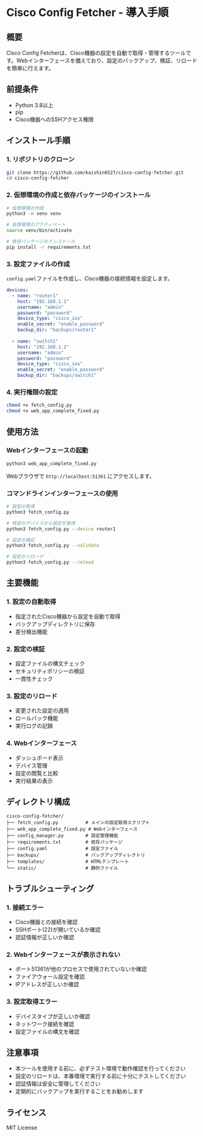 
# Cisco Config Fetcher - 導入手順

## 概要
Cisco Config Fetcherは、Cisco機器の設定を自動で取得・管理するツールです。Webインターフェースを備えており、設定のバックアップ、検証、リロードを簡単に行えます。

## 前提条件
- Python 3.8以上
- pip
- Cisco機器へのSSHアクセス権限

## インストール手順

### 1. リポジトリのクローン
```bash
git clone https://github.com/kaishin0527/cisco-config-fetcher.git
cd cisco-config-fetcher
```

### 2. 仮想環境の作成と依存パッケージのインストール
```bash
# 仮想環境の作成
python3 -m venv venv

# 仮想環境のアクティベート
source venv/bin/activate

# 依存パッケージのインストール
pip install -r requirements.txt
```

### 3. 設定ファイルの作成
`config.yaml`ファイルを作成し、Cisco機器の接続情報を設定します。

```yaml
devices:
  - name: "router1"
    host: "192.168.1.1"
    username: "admin"
    password: "password"
    device_type: "cisco_ios"
    enable_secret: "enable_password"
    backup_dir: "backups/router1"
    
  - name: "switch1"
    host: "192.168.1.2"
    username: "admin"
    password: "password"
    device_type: "cisco_ios"
    enable_secret: "enable_password"
    backup_dir: "backups/switch1"
```

### 4. 実行権限の設定
```bash
chmod +x fetch_config.py
chmod +x web_app_complete_fixed.py
```

## 使用方法

### Webインターフェースの起動
```bash
python3 web_app_complete_fixed.py
```

Webブラウザで `http://localhost:51361` にアクセスします。

### コマンドラインインターフェースの使用
```bash
# 設定の取得
python3 fetch_config.py

# 特定のデバイスから設定を取得
python3 fetch_config.py --device router1

# 設定の検証
python3 fetch_config.py --validate

# 設定のリロード
python3 fetch_config.py --reload
```

## 主要機能

### 1. 設定の自動取得
- 指定されたCisco機器から設定を自動で取得
- バックアップディレクトリに保存
- 差分検出機能

### 2. 設定の検証
- 設定ファイルの構文チェック
- セキュリティポリシーの検証
- 一貫性チェック

### 3. 設定のリロード
- 変更された設定の適用
- ロールバック機能
- 実行ログの記録

### 4. Webインターフェース
- ダッシュボード表示
- デバイス管理
- 設定の閲覧と比較
- 実行結果の表示

## ディレクトリ構成
```
cisco-config-fetcher/
├── fetch_config.py          # メインの設定取得スクリプト
├── web_app_complete_fixed.py # Webインターフェース
├── config_manager.py        # 設定管理機能
├── requirements.txt         # 依存パッケージ
├── config.yaml              # 設定ファイル
├── backups/                 # バックアップディレクトリ
├── templates/               # HTMLテンプレート
└── static/                  # 静的ファイル
```

## トラブルシューティング

### 1. 接続エラー
- Cisco機器との接続を確認
- SSHポート(22)が開いているか確認
- 認証情報が正しいか確認

### 2. Webインターフェースが表示されない
- ポート51361が他のプロセスで使用されていないか確認
- ファイアウォール設定を確認
- IPアドレスが正しいか確認

### 3. 設定取得エラー
- デバイスタイプが正しいか確認
- ネットワーク接続を確認
- 設定ファイルの構文を確認

## 注意事項
- 本ツールを使用する前に、必ずテスト環境で動作確認を行ってください
- 設定のリロードは、本番環境で実行する前に十分にテストしてください
- 認証情報は安全に管理してください
- 定期的にバックアップを実行することをお勧めします

## ライセンス
MIT License
